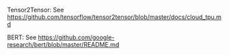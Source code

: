 Tensor2Tensor: See https://github.com/tensorflow/tensor2tensor/blob/master/docs/cloud_tpu.md

BERT: See https://github.com/google-research/bert/blob/master/README.md
